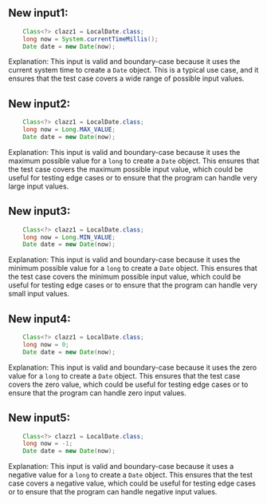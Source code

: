 ## New input1:
```java
    Class<?> clazz1 = LocalDate.class;
    long now = System.currentTimeMillis();
    Date date = new Date(now);
```
Explanation: This input is valid and boundary-case because it uses the current system time to create a `Date` object. This is a typical use case, and it ensures that the test case covers a wide range of possible input values.

## New input2:
```java
    Class<?> clazz1 = LocalDate.class;
    long now = Long.MAX_VALUE;
    Date date = new Date(now);
```
Explanation: This input is valid and boundary-case because it uses the maximum possible value for a `long` to create a `Date` object. This ensures that the test case covers the maximum possible input value, which could be useful for testing edge cases or to ensure that the program can handle very large input values.

## New input3:
```java
    Class<?> clazz1 = LocalDate.class;
    long now = Long.MIN_VALUE;
    Date date = new Date(now);
```
Explanation: This input is valid and boundary-case because it uses the minimum possible value for a `long` to create a `Date` object. This ensures that the test case covers the minimum possible input value, which could be useful for testing edge cases or to ensure that the program can handle very small input values.

## New input4:
```java
    Class<?> clazz1 = LocalDate.class;
    long now = 0;
    Date date = new Date(now);
```
Explanation: This input is valid and boundary-case because it uses the zero value for a `long` to create a `Date` object. This ensures that the test case covers the zero value, which could be useful for testing edge cases or to ensure that the program can handle zero input values.

## New input5:
```java
    Class<?> clazz1 = LocalDate.class;
    long now = -1;
    Date date = new Date(now);
```
Explanation: This input is valid and boundary-case because it uses a negative value for a `long` to create a `Date` object. This ensures that the test case covers a negative value, which could be useful for testing edge cases or to ensure that the program can handle negative input values.
